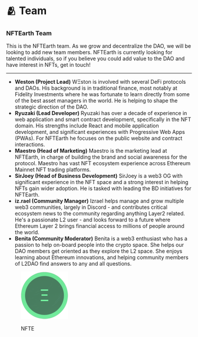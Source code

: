 # 🫂 Team

### NFTEarth Team

This is the NFTEarth team. As we grow and decentralize the DAO, we will be looking to add new team members. NFTEarth is currently looking for talented individuals, so if you believe you could add value to the DAO and have interest in NFTs, get in touch!

***

* **Weston (Project Lead)** WΞston is involved with several DeFi protocols and DAOs. His background is in traditional finance, most notably at Fidelity Investments where he was fortunate to learn directly from some of the best asset managers in the world. He is helping to shape the strategic direction of the DAO.
* **Ryuzaki (Lead Developer)** Ryuzaki has over a decade of experience in web application and smart contract development, specifically in the NFT domain. His strengths include React and mobile application development, and significant experiences with Progressive Web Apps (PWAs). For NFTEarth he focuses on the public website and contract interactions.
* **Maestro (Head of Marketing)** Maestro is the marketing lead at NFTEarth, in charge of building the brand and social awareness for the protocol. Maestro has vast NFT ecosystem experience across Ethereum Mainnet NFT trading platforms.
* **SirJoey (Head of Business Development)** SirJoey is a web3 OG with significant experience in the NFT space and a strong interest in helping NFTs gain wider adoption. He is tasked with leading the BD initiatives for NFTEarth.
* **iz.rael (Community Manager)** Izrael helps manage and grow multiple web3 communities, largely in Discord - and contributes critical ecosystem news to the community regarding anything Layer2 related. He's a passionate L2 user - and looks forward to a future where Ethereum Layer 2 brings financial access to millions of people around the world.&#x20;
* **Benita (Community Moderator)** Benita is a web3 enthusiast who has a passion to help on-board people into the crypto space. She helps our DAO members get oriented as they explore the L2 space. She enjoys learning about Ethereum innovations, and helping community members of L2DAO find answers to any and all questions.

<figure><img src="../.gitbook/assets/icon-128x128.png" alt=""><figcaption><p>NFTE</p></figcaption></figure>

